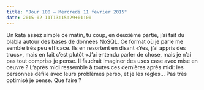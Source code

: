 ```yaml
---
title: "Jour 100 — Mercredi 11 février 2015"
date: 2015-02-11T13:15:29+01:00
---
```


Un kata assez simple ce matin, tu coup, en deuxième partie, j’ai fait du
blabla autour des bases de données NoSQL. Ce format où je parle me
semble très peu efficace. Ils en resortent en disant «Yes, j’ai appris
des trucs», mais en fait c’est plutôt «J’ai entendu parler de chose,
mais je n’ai pas tout compris» je pense. Il faudrait imaginer des uses
case avec mise en oeuvre ? L’après midi ressemble à toutes ces dernières
après midi: les personnes défile avec leurs problèmes perso, et je les
règles… Pas très optimisé je pense. Que faire ?


